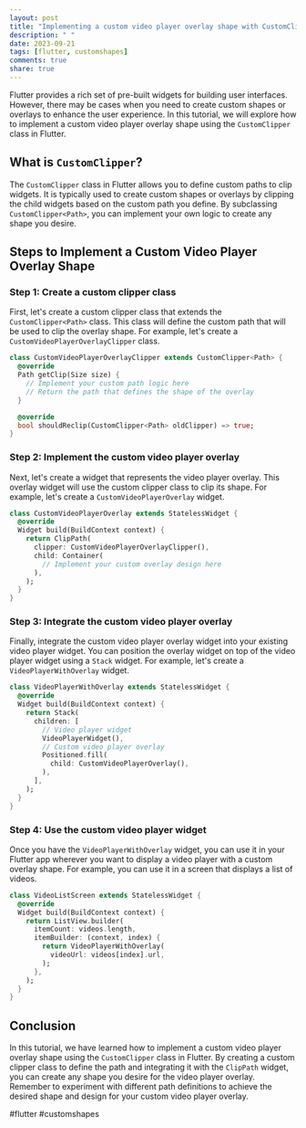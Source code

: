 ```yaml
---
layout: post
title: "Implementing a custom video player overlay shape with CustomClipper in Flutter"
description: " "
date: 2023-09-21
tags: [flutter, customshapes]
comments: true
share: true
---
```


Flutter provides a rich set of pre-built widgets for building user interfaces. However, there may be cases when you need to create custom shapes or overlays to enhance the user experience. In this tutorial, we will explore how to implement a custom video player overlay shape using the `CustomClipper` class in Flutter.

## What is `CustomClipper`?

The `CustomClipper` class in Flutter allows you to define custom paths to clip widgets. It is typically used to create custom shapes or overlays by clipping the child widgets based on the custom path you define. By subclassing `CustomClipper<Path>`, you can implement your own logic to create any shape you desire.

## Steps to Implement a Custom Video Player Overlay Shape

### Step 1: Create a custom clipper class

First, let's create a custom clipper class that extends the `CustomClipper<Path>` class. This class will define the custom path that will be used to clip the overlay shape. For example, let's create a `CustomVideoPlayerOverlayClipper` class.

```dart
class CustomVideoPlayerOverlayClipper extends CustomClipper<Path> {
  @override
  Path getClip(Size size) {
    // Implement your custom path logic here
    // Return the path that defines the shape of the overlay
  }

  @override
  bool shouldReclip(CustomClipper<Path> oldClipper) => true;
}
```

### Step 2: Implement the custom video player overlay

Next, let's create a widget that represents the video player overlay. This overlay widget will use the custom clipper class to clip its shape. For example, let's create a `CustomVideoPlayerOverlay` widget.

```dart
class CustomVideoPlayerOverlay extends StatelessWidget {
  @override
  Widget build(BuildContext context) {
    return ClipPath(
      clipper: CustomVideoPlayerOverlayClipper(),
      child: Container(
        // Implement your custom overlay design here
      ),
    );
  }
}
```

### Step 3: Integrate the custom video player overlay

Finally, integrate the custom video player overlay widget into your existing video player widget. You can position the overlay widget on top of the video player widget using a `Stack` widget. For example, let's create a `VideoPlayerWithOverlay` widget.

```dart
class VideoPlayerWithOverlay extends StatelessWidget {
  @override
  Widget build(BuildContext context) {
    return Stack(
      children: [
        // Video player widget
        VideoPlayerWidget(),
        // Custom video player overlay
        Positioned.fill(
          child: CustomVideoPlayerOverlay(),
        ),
      ],
    );
  }
}
```

### Step 4: Use the custom video player widget

Once you have the `VideoPlayerWithOverlay` widget, you can use it in your Flutter app wherever you want to display a video player with a custom overlay shape. For example, you can use it in a screen that displays a list of videos.

```dart
class VideoListScreen extends StatelessWidget {
  @override
  Widget build(BuildContext context) {
    return ListView.builder(
      itemCount: videos.length,
      itemBuilder: (context, index) {
        return VideoPlayerWithOverlay(
          videoUrl: videos[index].url,
        );
      },
    );
  }
}
```

## Conclusion

In this tutorial, we have learned how to implement a custom video player overlay shape using the `CustomClipper` class in Flutter. By creating a custom clipper class to define the path and integrating it with the `ClipPath` widget, you can create any shape you desire for the video player overlay. Remember to experiment with different path definitions to achieve the desired shape and design for your custom video player overlay.

#flutter #customshapes